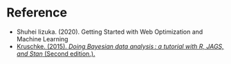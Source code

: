 # Reference
- Shuhei Iizuka. (2020). Getting Started with Web Optimization and Machine Learning
- [Kruschke. (2015). *Doing Bayesian data analysis : a tutorial with R, JAGS, and Stan* (Second edition.).](https://search.library.smu.edu.sg/permalink/65SMU_INST/naremq/alma99317553802601)
